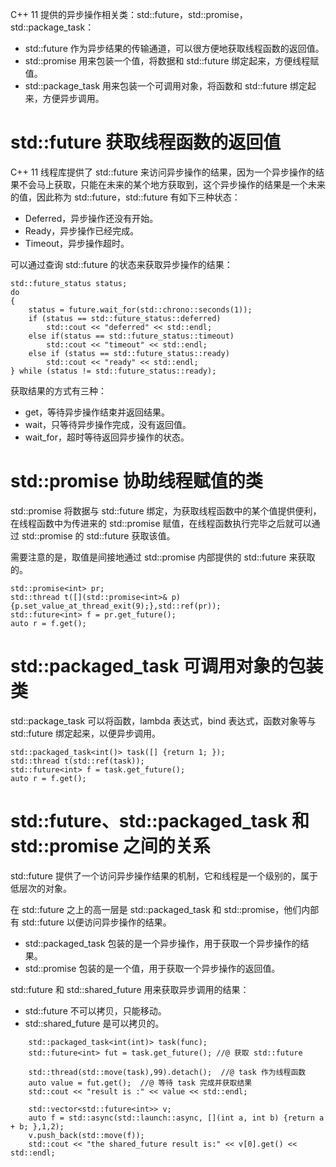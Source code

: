 C++ 11 提供的异步操作相关类：std::future，std::promise，std::package_task：

- std::future 作为异步结果的传输通道，可以很方便地获取线程函数的返回值。
- std::promise 用来包装一个值，将数据和 std::future 绑定起来，方便线程赋值。
- std::package_task 用来包装一个可调用对象，将函数和 std::future 绑定起来，方便异步调用。

# std::future 获取线程函数的返回值

C++ 11 线程库提供了 std::future 来访问异步操作的结果，因为一个异步操作的结果不会马上获取，只能在未来的某个地方获取到，这个异步操作的结果是一个未来的值，因此称为 std::future，std::future 有如下三种状态：

- Deferred，异步操作还没有开始。
- Ready，异步操作已经完成。
- Timeout，异步操作超时。

可以通过查询 std::future 的状态来获取异步操作的结果：

```
std::future_status status;
do
{
    status = future.wait_for(std::chrono::seconds(1));
    if (status == std::future_status::deferred)
    	std::cout << "deferred" << std::endl;
    else if(status == std::future_status::timeout)
    	std::cout << "timeout" << std::endl;
    else if (status == std::future_status::ready)
    	std::cout << "ready" << std::endl;
} while (status != std::future_status::ready);
```

获取结果的方式有三种：

- get，等待异步操作结束并返回结果。
- wait，只等待异步操作完成，没有返回值。
- wait_for，超时等待返回异步操作的状态。

# std::promise 协助线程赋值的类

std::promise  将数据与  std::future 绑定，为获取线程函数中的某个值提供便利，在线程函数中为传进来的 std::promise 赋值，在线程函数执行完毕之后就可以通过 std::promise 的 std::future  获取该值。

需要注意的是，取值是间接地通过  std::promise 内部提供的 std::future 来获取的。

```
std::promise<int> pr;
std::thread t([](std::promise<int>& p) {p.set_value_at_thread_exit(9);},std::ref(pr));
std::future<int> f = pr.get_future();
auto r = f.get();
```

# std::packaged_task 可调用对象的包装类

std::package_task 可以将函数，lambda 表达式，bind 表达式，函数对象等与 std::future 绑定起来，以便异步调用。

```
std::packaged_task<int()> task([] {return 1; });
std::thread t(std::ref(task));
std::future<int> f = task.get_future();
auto r = f.get();
```

# std::future、std::packaged_task  和  std::promise 之间的关系

std::future 提供了一个访问异步操作结果的机制，它和线程是一个级别的，属于低层次的对象。

在 std::future  之上的高一层是 std::packaged_task  和 std::promise，他们内部有 std::future 以便访问异步操作的结果。

- std::packaged_task 包装的是一个异步操作，用于获取一个异步操作的结果。
- std::promise 包装的是一个值，用于获取一个异步操作的返回值。

std::future 和 std::shared_future 用来获取异步调用的结果：

- std::future  不可以拷贝，只能移动。
- std::shared_future 是可以拷贝的。

```
	std::packaged_task<int(int)> task(func);
	std::future<int> fut = task.get_future(); //@ 获取 std::future

	std::thread(std::move(task),99).detach();  //@ task 作为线程函数
	auto value = fut.get();  //@ 等待 task 完成并获取结果
	std::cout << "result is :" << value << std::endl;

	std::vector<std::future<int>> v;
	auto f = std::async(std::launch::async, [](int a, int b) {return a + b; },1,2);
	v.push_back(std::move(f));
	std::cout << "the shared_future result is:" << v[0].get() << std::endl;
```























